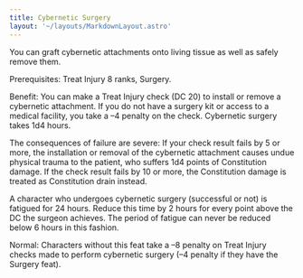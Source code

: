 ```yaml
---
title: Cybernetic Surgery
layout: '~/layouts/MarkdownLayout.astro'
---
```

You can graft cybernetic attachments onto living tissue as well as safely
remove them.

Prerequisites: Treat Injury 8 ranks, Surgery.

Benefit: You can make a Treat Injury check (DC 20) to install or remove a
cybernetic attachment. If you do not have a surgery kit or access to a medical
facility, you take a –4 penalty on the check. Cybernetic surgery takes 1d4
hours.

The consequences of failure are severe: If your check result fails by 5 or
more, the installation or removal of the cybernetic attachment causes undue
physical trauma to the patient, who suffers 1d4 points of Constitution damage.
If the check result fails by 10 or more, the Constitution damage is treated as
Constitution drain instead.

A character who undergoes cybernetic surgery (successful or not) is fatigued
for 24 hours. Reduce this time by 2 hours for every point above the DC the
surgeon achieves. The period of fatigue can never be reduced below 6 hours in
this fashion.

Normal: Characters without this feat take a –8 penalty on Treat Injury checks
made to perform cybernetic surgery (–4 penalty if they have the Surgery feat).

